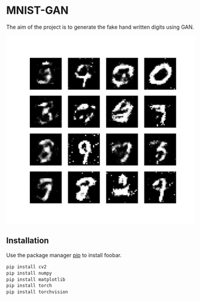 # MNIST-GAN

The aim of the project is to generate the fake hand written digits using GAN.


![Image of variations](https://raw.githubusercontent.com/code-asc/MNIST-GAN/master/Figure_1.png " ")

## Installation

Use the package manager [pip](https://pip.pypa.io/en/stable/) to install foobar.

```bash
pip install cv2
pip install numpy
pip install matplotlib
pip install torch
pip install torchvision
```


